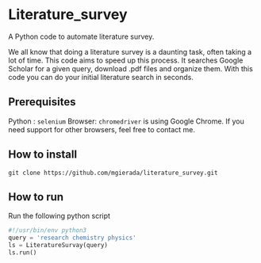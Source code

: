 # Literature_survey

A Python code to automate literature survey.

We all know that doing a literature survey is a daunting task, often taking a lot of time. This code aims to speed up this process. It searches Google Scholar for a given query, download .pdf files and organize them. With this code you can do your initial literature search in seconds.

## Prerequisites

Python : `selenium`
Browser: `chromedriver` is using Google Chrome. If you need support for other browsers, feel free to contact me.

## How to install

`git clone https://github.com/mgierada/literature_survey.git`

## How to run

Run the following python script

```python
#!/usr/bin/env python3
query = 'research chemistry physics'
ls = LiteratureSurvay(query)
ls.run()
```

